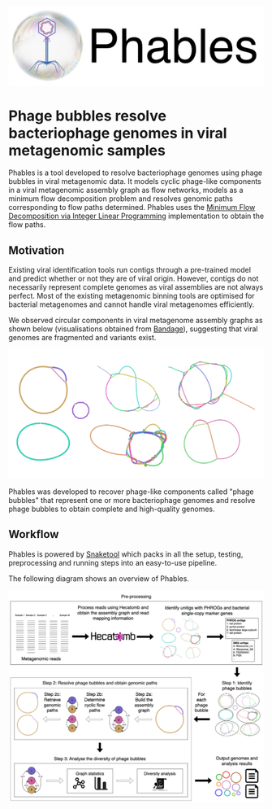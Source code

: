 ![](images/phables_logo.png)

# Phage bubbles resolve bacteriophage genomes in viral metagenomic samples

Phables is a tool developed to resolve bacteriophage genomes using phage bubbles in viral metagenomic data. 
It models cyclic phage-like components in a viral metagenomic assembly graph as flow networks, models as a 
minimum flow decomposition problem and resolves genomic paths corresponding to flow paths determined. 
Phables uses the [Minimum Flow Decomposition via  Integer Linear 
Programming](https://github.com/algbio/MFD-ILP) implementation to obtain the flow paths.

## Motivation

Existing viral identification tools run contigs through a pre-trained model and predict whether or not they are of viral origin. However, contigs do not necessarily represent complete genomes as viral assemblies are not always perfect. Most of the existing metagenomic binning tools are optimised for bacterial metagenomes and cannot handle viral metagenomes efficiently.

We observed circular components in viral metagenome assembly graphs as shown below (visualisations obtained from [Bandage](https://rrwick.github.io/Bandage/)), suggesting that viral genomes are fragmented and variants exist.

![](images/components.png)

Phables was developed to recover phage-like components called "phage bubbles" that represent one or more bacteriophage genomes and resolve phage bubbles to obtain complete and high-quality genomes.

## Workflow

Phables is powered by [Snaketool](https://github.com/beardymcjohnface/Snaketool) which packs in all the setup, testing, preprocessing and running steps into an easy-to-use pipeline. 

The following diagram shows an overview of Phables.

![](images/Phables_workflow.png)

